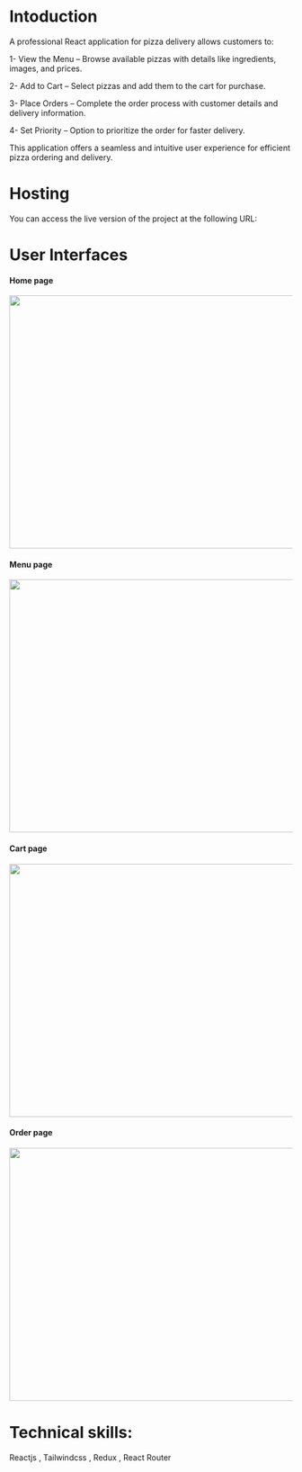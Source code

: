 # Intoduction
A professional React application for pizza delivery allows customers to:

1- View the Menu – Browse available pizzas with details like ingredients, images, and prices.

2- Add to Cart – Select pizzas and add them to the cart for purchase.

3- Place Orders – Complete the order process with customer details and delivery information.

4- Set Priority – Option to prioritize the order for faster delivery.

This application offers a seamless and intuitive user experience for efficient pizza ordering and delivery.

# Hosting
You can access the live version of the project at the following URL:
# User Interfaces
#### Home page
<img src="https://github.com/user-attachments/assets/598dc476-275b-4b0f-b7ee-649201060409" width="850" height="450">

#### Menu page
<img src="https://github.com/user-attachments/assets/9c81ea0e-1f5c-42ec-92d8-9938a674d0c1" width="850" height="450">

#### Cart page
<img src="https://github.com/user-attachments/assets/8ecc18c8-a30a-4e45-aafa-8fb440fa09f4" width="850" height="450">

#### Order page
<img src="https://github.com/user-attachments/assets/5b2ee2d8-36f5-482a-af0b-a11c7c4f15a6" width="850" height="450">

# Technical skills:
Reactjs , Tailwindcss , Redux , React Router

